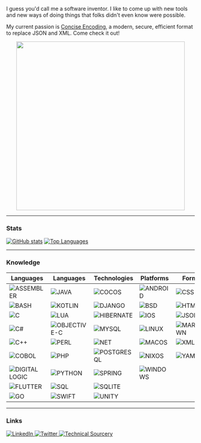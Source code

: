 <meta name="twitter:card" content="summary" />
<meta name="twitter:image" content="https://avatars.githubusercontent.com/u/245857?s=40&v=4" />
<meta name="twitter:site" content="@karlstenerud" />
<meta property="og:description" content="Software Developer" />
<meta property="og:title" content="Karl Stenerud" />

I guess you'd call me a software inventor. I like to come up with new tools and new ways of doing things that folks didn't even know were possible.

My current passion is [Concise Encoding](https://concise-encoding.org/), a modern, secure, efficient format to replace JSON and XML. Come check it out!

<p align="center">
    <a href="https://concise-encoding.org/"><img width="450" src="https://concise-encoding.org/img/social-card.png"/></a>
</p>

-------------------------------------------------------------------------------

### Stats

[![GitHub stats](https://github-readme-stats.vercel.app/api?username=kstenerud&show_icons=true)](https://github.com/anuraghazra/github-readme-stats)
[![Top Languages](https://github-readme-stats.vercel.app/api/top-langs/?username=kstenerud)](https://github.com/anuraghazra/github-readme-stats)

-------------------------------------------------------------------------------

### Knowledge

| Languages | Languages | Technologies | Platforms | Formats |
| - | - | - | - | - |
| ![ASSEMBLER](https://img.shields.io/static/v1?label=ASM&message=ASSEMBLER&color=blue) | ![JAVA](https://img.shields.io/static/v1?label=%7F&message=JAVA&color=blue&logo=java&logoColor=white) | ![COCOS](https://img.shields.io/static/v1?label=%7F&message=COCOS&color=2c2d72&logo=cocos&logoColor=white) | ![ANDROID](https://img.shields.io/static/v1?label=%7F&message=ANDROID&color=black&logo=android&logoColor=white) | ![CSS](https://img.shields.io/static/v1?label=%7F&message=CSS&color=239120&logo=css3&logoColor=white) |
| ![BASH](https://img.shields.io/static/v1?label=%7F&message=BASH&color=blue&logo=gnu-bash&logoColor=white) | ![KOTLIN](https://img.shields.io/static/v1?label=%7F&message=KOTLIN&color=blue&logo=kotlin&logoColor=white) | ![DJANGO](https://img.shields.io/static/v1?label=%7F&message=DJANGO&color=2c2d72&logo=django&logoColor=white) | ![BSD](https://img.shields.io/static/v1?label=%7F&message=BSD&color=black&logo=freebsd&logoColor=white) | ![HTML](https://img.shields.io/static/v1?label=%7F&message=HTML&color=239120&logo=html5&logoColor=white) |
| ![C](https://img.shields.io/static/v1?label=%7F&message=C&color=blue&logo=c&logoColor=white) | ![LUA](https://img.shields.io/static/v1?label=%7F&message=LUA&color=blue&logo=lua&logoColor=white) | ![HIBERNATE](https://img.shields.io/static/v1?label=%7F&message=HIBERNATE&color=2c2d72&logo=hibernate&logoColor=white) | ![IOS](https://img.shields.io/static/v1?label=%7F&message=IOS&color=black&logo=ios&logoColor=white) | ![JSON](https://img.shields.io/static/v1?label=%7F&message=JSON&color=239120&logo=json&logoColor=white) |
| ![C#](https://img.shields.io/static/v1?label=%7F&message=C%23&color=blue&logo=c-sharp&logoColor=white) | ![OBJECTIVE-C](https://img.shields.io/static/v1?label=OC&message=OBJECTIVE-C&color=blue) | ![MYSQL](https://img.shields.io/static/v1?label=%7F&message=MYSQL&color=2c2d72&logo=mysql&logoColor=white) | ![LINUX](https://img.shields.io/static/v1?label=%7F&message=LINUX&color=black&logo=linux&logoColor=white) | ![MARKDOWN](https://img.shields.io/static/v1?label=%7F&message=MARKDOWN&color=239120&logo=markdown&logoColor=white) |
| ![C++](https://img.shields.io/static/v1?label=%7F&message=C%2B%2B&color=blue&logo=c%2B%2B&logoColor=white) | ![PERL](https://img.shields.io/static/v1?label=%7F&message=PERL&color=blue&logo=perl&logoColor=white) | ![NET](https://img.shields.io/static/v1?label=%7F&message=NET&color=2c2d72&logo=.net&logoColor=white) | ![MACOS](https://img.shields.io/static/v1?label=%7F&message=MACOS&color=black&logo=macos&logoColor=white) | ![XML](https://img.shields.io/static/v1?label=%3C%3E&message=XML&color=239120) |
| ![COBOL](https://img.shields.io/static/v1?label=CB&message=COBOL&color=blue) | ![PHP](https://img.shields.io/static/v1?label=%7F&message=PHP&color=blue&logo=php&logoColor=white) | ![POSTGRESQL](https://img.shields.io/static/v1?label=%7F&message=POSTGRESQL&color=2c2d72&logo=postgresql&logoColor=white) | ![NIXOS](https://img.shields.io/static/v1?label=%7F&message=NIXOS&color=black&logo=nixos&logoColor=white) | ![YAML](https://img.shields.io/static/v1?label=YML&message=YAML&color=239120) |
| ![DIGITAL LOGIC](https://img.shields.io/static/v1?label=DL&message=DIGITAL+LOGIC&color=blue) | ![PYTHON](https://img.shields.io/static/v1?label=%7F&message=PYTHON&color=blue&logo=python&logoColor=white) | ![SPRING](https://img.shields.io/static/v1?label=%7F&message=SPRING&color=2c2d72&logo=spring&logoColor=white) | ![WINDOWS](https://img.shields.io/static/v1?label=%7F&message=WINDOWS&color=black&logo=windows&logoColor=white) |  |
| ![FLUTTER](https://img.shields.io/static/v1?label=%7F&message=FLUTTER&color=blue&logo=flutter&logoColor=white) | ![SQL](https://img.shields.io/static/v1?label=SQL&message=SQL&color=blue) | ![SQLITE](https://img.shields.io/static/v1?label=%7F&message=SQLITE&color=2c2d72&logo=sqlite&logoColor=white) |  |  |
| ![GO](https://img.shields.io/static/v1?label=%7F&message=GO&color=blue&logo=go&logoColor=white) | ![SWIFT](https://img.shields.io/static/v1?label=%7F&message=SWIFT&color=blue&logo=swift&logoColor=white) | ![UNITY](https://img.shields.io/static/v1?label=%7F&message=UNITY&color=2c2d72&logo=unity&logoColor=white) |  |  |

-------------------------------------------------------------------------------

### Links

<a href="https://www.linkedin.com/in/kstenerud/">![LinkedIn](https://img.shields.io/static/v1?label=%7f&message=LinkedIn&color=0077b5&logo=linkedin&logoColor=white&style=plastic) </a> <a href="https://twitter.com/karlstenerud">![Twitter](https://img.shields.io/static/v1?label=%7f&message=Twitter&color=5da9dd&logo=twitter&logoColor=white&style=plastic) </a> <a href="https://www.technicalsourcery.net/">![Technical Sourcery](https://img.shields.io/static/v1?label=T&message=Technical%20Sourcery&color=orange&style=plastic) </a>

